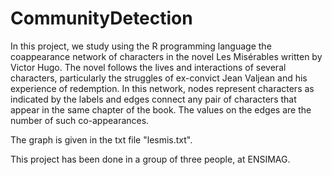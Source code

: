# CommunityDetection
In this project, we  study using the R programming language the coappearance network of characters in the novel Les Misérables written by Victor Hugo. The novel follows the lives and interactions of several characters, particularly the struggles of ex-convict Jean Valjean and his experience of redemption. In this network, nodes represent characters as indicated by the labels and edges connect any pair of characters that appear in the same chapter of the book. The values on the edges are the number of such co-appearances.

The graph is given in the txt file "lesmis.txt".

This project has been done in a group of three people, at ENSIMAG.
